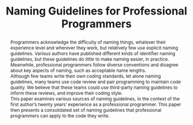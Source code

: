 ---
title: "Naming Guidelines for Professional Programmers"
authors: [Peter Hilton, Felienne Hermans]
abstract: "Programmers acknowledge the difficulty of naming things, whatever their experience level and wherever they work, but relatively few use explicit naming guidelines. Various authors have published different kinds of identifier naming guidelines, but these guidelines do little to make naming easier, in practice. Meanwhile, professional programmers follow diverse conventions and disagree about key aspects of naming, such as acceptable name lengths.
<br>
Although few teams write their own coding standards, let alone naming guidelines, many teams use code review and pair programming to maintain code quality. We believe that these teams could use third-party naming guidelines to inform these reviews, and improve their coding style.
<br>
This paper examines various sources of naming guidelines, in the context of the first author’s twenty years’ experience as a professional programmer. This paper then presents a consolidated set of naming guidelines that professional programmers can apply to the code they write."
publishedAt: "ppig-2017"
year: 2017
url_pdf: "files/2017-PPIG-28th-hilton.pdf"
---